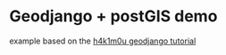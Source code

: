 # Geodjango + postGIS demo 

example based on the [h4k1m0u geodjango tutorial](https://medium.com/@h4k1m0u/displaying-a-map-in-a-django-webapp-1-3-creating-a-gis-database-with-postgresql-and-postgis-e596d3c2310)